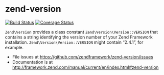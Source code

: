 # zend-version

[![Build Status](https://secure.travis-ci.org/zendframework/zend-version.svg?branch=master)](https://secure.travis-ci.org/zendframework/zend-version)
[![Coverage Status](https://coveralls.io/repos/github/zendframework/zend-version/badge.svg?branch=master)](https://coveralls.io/github/zendframework/zend-version?branch=master)

`Zend\Version` provides a class constant `Zend\Version\Version::VERSION` that
contains a string identifying the version number of your Zend Framework
installation. `Zend\Version\Version::VERSION` might contain “2.4.1”, for example.


- File issues at https://github.com/zendframework/zend-version/issues
- Documentation is at http://framework.zend.com/manual/current/en/index.html#zend-version
